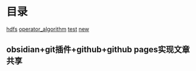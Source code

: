 # 目录
[hdfs](hdfs.md)
[operator_algorithm](operator_algorithm.md)
[test](test/test.md)
[new](new.md)

## obsidian+git插件+github+github pages实现文章共享